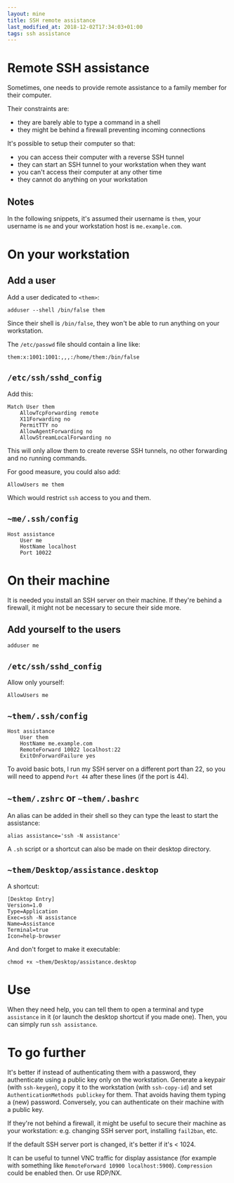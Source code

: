 ```yaml
---
layout: mine
title: SSH remote assistance
last_modified_at: 2018-12-02T17:34:03+01:00
tags: ssh assistance
---
```


# Remote SSH assistance

Sometimes, one needs to provide remote assistance to a family member for their computer.

Their constraints are:
* they are barely able to type a command in a shell
* they might be behind a firewall preventing incoming connections

It's possible to setup their computer so that:
* you can access their computer with a reverse SSH tunnel
* they can start an SSH tunnel to your workstation when they want
* you can't access their computer at any other time
* they cannot do anything on your workstation

## Notes

In the following snippets, it's assumed their username is `them`, your username is `me` and your workstation host is `me.example.com`.

# On your workstation

## Add a user

Add a user dedicated to `<them>`:

	adduser --shell /bin/false them

Since their shell is `/bin/false`, they won't be able to run anything on your workstation.

The `/etc/passwd` file should contain a line like:

	them:x:1001:1001:,,,:/home/them:/bin/false

## `/etc/ssh/sshd_config`

Add this:

	Match User them
		AllowTcpForwarding remote
		X11Forwarding no
		PermitTTY no
		AllowAgentForwarding no
		AllowStreamLocalForwarding no

This will only allow them to create reverse SSH tunnels, no other forwarding and no running commands.

For good measure, you could also add:

	AllowUsers me them

Which would restrict `ssh` access to you and them.

## `~me/.ssh/config`

	Host assistance
		User me
		HostName localhost
		Port 10022

# On their machine

It is needed you install an SSH server on their machine. If they're behind a firewall, it might not be necessary to secure their side more.

## Add yourself to the users

	adduser me

## `/etc/ssh/sshd_config`

Allow only yourself:

	AllowUsers me

## `~them/.ssh/config`

	Host assistance
		User them
		HostName me.example.com
		RemoteForward 10022 localhost:22
		ExitOnForwardFailure yes

To avoid basic bots, I run my SSH server on a different port than 22, so you will need to append `Port 44` after these lines (if the port is 44).

## `~them/.zshrc` or `~them/.bashrc`

An alias can be added in their shell so they can type the least to start the assistance:

	alias assistance='ssh -N assistance'

A `.sh` script or a shortcut can also be made on their desktop directory.

## `~them/Desktop/assistance.desktop`

A shortcut:

	[Desktop Entry]
	Version=1.0
	Type=Application
	Exec=ssh -N assistance
	Name=Assistance
	Terminal=true
	Icon=help-browser

And don't forget to make it executable:

	chmod +x ~them/Desktop/assistance.desktop

# Use

When they need help, you can tell them to open a terminal and type `assistance` in it (or launch the desktop shortcut if you made one). Then, you can simply run `ssh assistance`.

# To go further

It's better if instead of authenticating them with a password, they authenticate using a public key only on the workstation. Generate a keypair (with `ssh-keygen`), copy it to the workstation (with `ssh-copy-id`) and set `AuthenticationMethods publickey` for them. That avoids having them typing a (new) password. Conversely, you can authenticate on their machine with a public key.

If they're not behind a firewall, it might be useful to secure their machine as your workstation: e.g. changing SSH server port, installing `fail2ban`, etc.

If the default SSH server port is changed, it's better if it's < 1024.

It can be useful to tunnel VNC traffic for display assistance (for example with something like `RemoteForward 10900 localhost:5900`). `Compression` could be enabled then. Or use RDP/NX.
